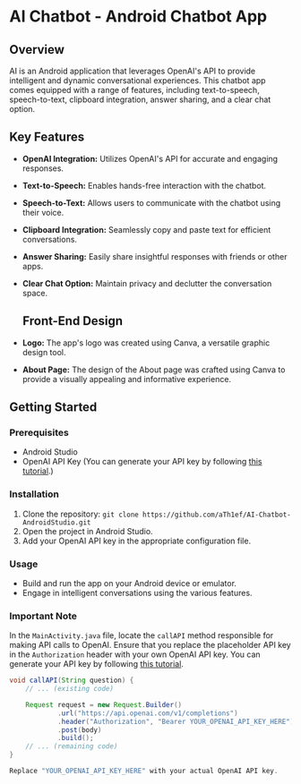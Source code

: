# AI Chatbot - Android Chatbot App

## Overview

AI is an Android application that leverages OpenAI's API to provide intelligent and dynamic conversational experiences. This chatbot app comes equipped with a range of features, including text-to-speech, speech-to-text, clipboard integration, answer sharing, and a clear chat option.

## Key Features

- **OpenAI Integration:** Utilizes OpenAI's API for accurate and engaging responses.
- **Text-to-Speech:** Enables hands-free interaction with the chatbot.
- **Speech-to-Text:** Allows users to communicate with the chatbot using their voice.
- **Clipboard Integration:** Seamlessly copy and paste text for efficient conversations.
- **Answer Sharing:** Easily share insightful responses with friends or other apps.
- **Clear Chat Option:** Maintain privacy and declutter the conversation space.

  ## Front-End Design

- **Logo:** The app's logo was created using Canva, a versatile graphic design tool.
- **About Page:** The design of the About page was crafted using Canva to provide a visually appealing and informative experience.


## Getting Started

### Prerequisites

- Android Studio
- OpenAI API Key (You can generate your API key by following [this tutorial](https://youtu.be/nafDyRsVnXU?si=l9-1iF96xh24JJ_U).)


### Installation

1. Clone the repository: `git clone https://github.com/aTh1ef/AI-Chatbot-AndroidStudio.git`
2. Open the project in Android Studio.
3. Add your OpenAI API key in the appropriate configuration file.

### Usage

- Build and run the app on your Android device or emulator.
- Engage in intelligent conversations using the various features.

### Important Note

In the `MainActivity.java` file, locate the `callAPI` method responsible for making API calls to OpenAI. Ensure that you replace the placeholder API key in the `Authorization` header with your own OpenAI API key.
You can generate your API key by following [this tutorial](https://youtu.be/nafDyRsVnXU?si=l9-1iF96xh24JJ_U).

```java
void callAPI(String question) {
    // ... (existing code)

    Request request = new Request.Builder()
            .url("https://api.openai.com/v1/completions")
            .header("Authorization", "Bearer YOUR_OPENAI_API_KEY_HERE")
            .post(body)
            .build();
    // ... (remaining code)
}

Replace "YOUR_OPENAI_API_KEY_HERE" with your actual OpenAI API key.

